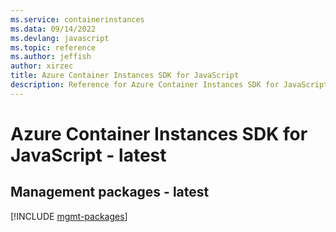 ```yaml
---
ms.service: containerinstances
ms.data: 09/14/2022
ms.devlang: javascript
ms.topic: reference
ms.author: jeffish
author: xirzec
title: Azure Container Instances SDK for JavaScript
description: Reference for Azure Container Instances SDK for JavaScript
---
```

# Azure Container Instances SDK for JavaScript - latest

## Management packages - latest
[!INCLUDE [mgmt-packages](container-instances-mgmt-index.md)]